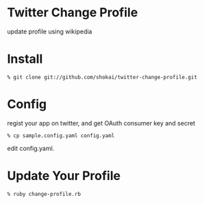 Twitter Change Profile
======================
update profile using wikipedia


Install
=======

    % git clone git://github.com/shokai/twitter-change-profile.git

Config
======

regist your app on twitter, and get OAuth consumer key and secret

    % cp sample.config.yaml config.yaml

edit config.yaml.

Update Your Profile
===================

    % ruby change-profile.rb
